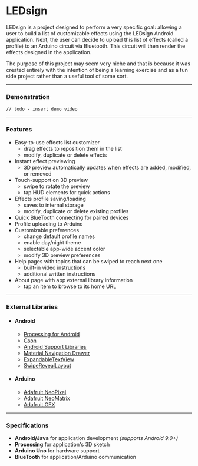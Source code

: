 # LEDsign
 
LEDsign is a project designed to perform a very specific goal: allowing a user to build a list of customizable effects using the LEDsign Android application. Next, the user can decide to upload this list of effects (called a profile) to an Arduino circuit via Bluetooth. This circuit will then render the effects designed in the application.

The purpose of this project may seem very niche and that is because it was created entirely with the intention of being a learning exercise and as a fun side project rather than a useful tool of some sort.

---

### Demonstration

`// todo - insert demo video`

---

### Features

* Easy-to-use effects list customizer
  * drag effects to reposition them in the list
  * modify, duplicate or delete effects
* Instant effect previewing
  * 3D preview automatically updates when effects are added, modified, or removed
* Touch-support on 3D preview
  * swipe to rotate the preview
  * tap HUD elements for quick actions
* Effects profile saving/loading
  * saves to internal storage
  * modify, duplicate or delete existing profiles
* Quick BlueTooth connecting for paired devices
* Profile uploading to Arduino
* Customizable preferences
  * change default profile names
  * enable day/night theme
  * selectable app-wide accent color
  * modify 3D preview preferences
* Help pages with topics that can be swiped to reach next one
  * built-in video instructions
  * additional written instructions
* About page with app external library information
  * tap an item to browse to its home URL

---

### External Libraries

* #### Android
  * [Processing for Android](https://android.processing.org/)
  * [Gson](https://github.com/google/gson)
  * [Android Support Libraries](https://developer.android.com/topic/libraries/support-library)
  * [Material Navigation Drawer](https://github.com/kanytu/Android-studio-material-template)
  * [ExpandableTextView](https://github.com/Manabu-GT/ExpandableTextView)
  * [SwipeRevealLayout](https://github.com/chthai64/SwipeRevealLayout)


* #### Arduino
  * [Adafruit NeoPixel](https://github.com/adafruit/Adafruit_NeoPixel)
  * [Adafruit NeoMatrix](https://github.com/adafruit/Adafruit_NeoMatrix)
  * [Adafruit GFX](https://github.com/adafruit/Adafruit-GFX-Library)

---

### Specifications

* **Android/Java** for application development *(supports Android 9.0+)*
* **Processing** for application's 3D sketch
* **Arduino Uno** for hardware support
* **BlueTooth** for application/Arduino communication
